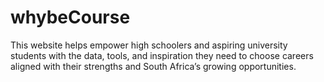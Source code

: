 # whybeCourse
This website helps empower high schoolers and aspiring university students with the data, tools, and inspiration they need to choose careers aligned with their strengths and South Africa’s growing opportunities.
